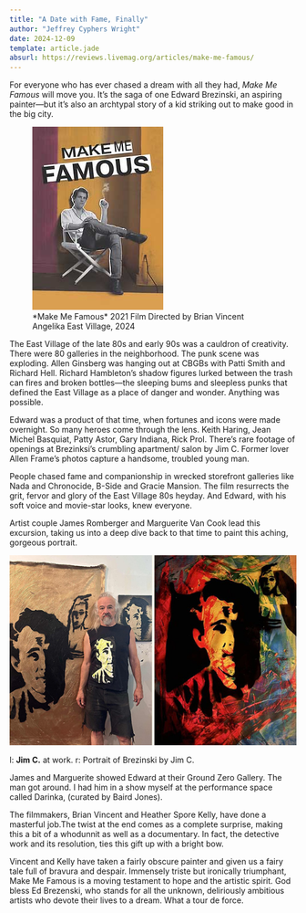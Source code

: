 ```yaml
---
title: "A Date with Fame, Finally"
author: "Jeffrey Cyphers Wright"
date: 2024-12-09
template: article.jade
absurl: https://reviews.livemag.org/articles/make-me-famous/
---
```


For everyone who has ever chased a dream with all they had, *Make Me Famous* will move you. It’s the saga of one Edward Brezinski, an aspiring painter—but it’s also an archtypal story of a kid striking out to make good in the big city.<span class="more"></span>

<figure>
  <img src="make-me-famous.jpg" class="book" alt="film poster">
  <figcaption>
*Make Me Famous* 2021 Film  
Directed by Brian Vincent  
Angelika East Village, 2024  
</figcaption>
</figure>


The East Village of the late 80s and early 90s was a cauldron of creativity. There were 80 galleries in the neighborhood. The punk scene was exploding. Allen Ginsberg was hanging out at CBGBs with Patti Smith and Richard Hell. Richard Hambleton’s shadow figures lurked between the trash can fires and broken bottles—the sleeping bums and sleepless punks that defined the East Village as a place of danger and wonder. Anything was possible.

Edward was a product of that time, when fortunes and icons were made overnight. So many heroes come through the lens. Keith Haring, Jean Michel Basquiat, Patty Astor, Gary Indiana, Rick Prol. There’s rare footage of openings at Brezinksi’s crumbling apartment/ salon by Jim C. Former lover Allen Frame’s photos capture a handsome, troubled young man.

People chased fame and companionship in wrecked storefront galleries like Nada and Chronocide, B-Side and Gracie Mansion. The film resurrects the grit, fervor and glory of the East Village 80s heyday. And Edward, with his soft voice and movie-star looks, knew everyone. 

Artist couple James Romberger and Marguerite Van Cook lead this excursion, taking us into a deep dive back to that time to paint this aching, gorgeous portrait.

![Ed Brezinsky painting](brez-comp.jpg)<figcaption>l: **Jim C.** at work. r: Portrait of Brezinski by Jim C.
</figcaption>

James and Marguerite showed Edward at their Ground Zero Gallery. The man got around. I had him in a show myself at the performance space called Darinka, (curated by Baird Jones). 

The filmmakers, Brian Vincent and Heather Spore Kelly, have done a masterful job.The twist at the end comes as a complete surprise, making this a bit of a whodunnit as well as a documentary. In fact, the detective work and its resolution, ties this gift up with a bright bow.

Vincent and Kelly have taken a fairly obscure painter and given us a fairy tale full of bravura and despair. Immensely triste but ironically triumphant, Make Me Famous is a moving testament to hope and the artistic spirit. God bless Ed Brezenski, who stands for all the unknown, deliriously ambitious artists who devote their lives to a dream. What a tour de force. 

